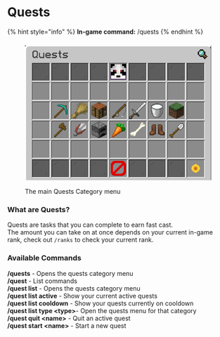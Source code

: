 # Quests

{% hint style="info" %}
**In-game command:** /quests
{% endhint %}

###

<figure><img src="../../.gitbook/assets/image_2024-04-13_130534637.png" alt=""><figcaption><p>The main Quests Category menu</p></figcaption></figure>

### What are Quests?

Quests are tasks that you can complete to earn fast cast.\
The amount you can take on at once depends on your current in-game rank, check out `/ranks` to check your current rank.

### Available Commands

**/quests** - Opens the quests category menu\
**/quest** - List commands\
**/quest list** - Opens the quests category menu\
**/quest list active** - Show your current active quests\
**/quest list cooldown** - Show your quests currently on cooldown\
**/quest list type \<type>**- Open the quests menu for that category\
**/quest quit \<name>** - Quit an active quest\
**/quest start \<name>** - Start a new quest

